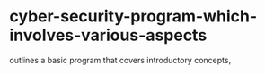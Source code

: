 # cyber-security-program-which-involves-various-aspects
outlines a basic program that covers introductory concepts, 
